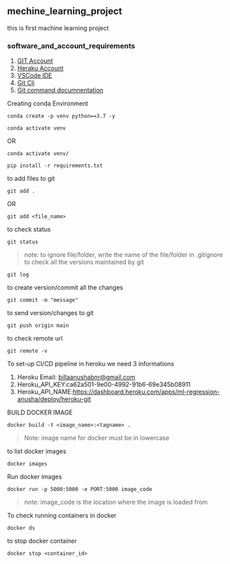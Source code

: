 ## mechine_learning_project
this is first machine learning project

### software_and_account_requirements
 1. [GIT Account](https://github.com/Anubnr/mechine_learning_project)
 2. [Heraku Account](https://dashboard.heroku.com/apps)
 3. [VSCode IDE](https://code.visualstudio.com/download)
 4. [Git Cli](https://git-scm.com/download/win)
 5. [Git command documnentation](https://git-scm.com/docs/git)

Creating conda Environment
```
conda create -p venv python==3.7 -y
```
```
conda activate venv
```
OR
```
conda activate venv/
```
```
pip install -r requirements.txt
```
to add files to git
```
git add .
```
OR
```
git add <file_name>
```
to check status
```
git status
```
>note: to ignore file/folder, write the name of the file/folder in .gitignore
to check all the versions maintained by git
```
git log
```
to create version/commit all the changes
```
git commit -m "message"
```
to send version/changes to git
```
git push origin main
```
to check remote url
```
git remote -v
```


To set-up CI/CD pipeline in heroku we need 3 informations
1. Heroku Email: billaanushabnr@gmail.com
2. Heroku_API_KEY:ca62a501-9e00-4992-91b6-69e345b08911
3. Heroku_API_NAME:https://dashboard.heroku.com/apps/ml-regression-anusha/deploy/heroku-git


BUILD DOCKER IMAGE
```
docker build -t <image_name>:<tagname> .
```
>Note: image name for docker must be in lowercase

to list docker images
```
docker images
```
Run docker images
```
docker run -p 5000:5000 -e PORT:5000 image_code
```
>note: image_code is the location where the image is loaded from

To check running containers in docker
```
docker ds
```
to stop docker container 
```
docker stop <container_id>
